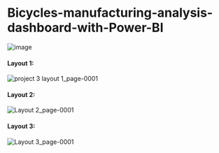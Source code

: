 # Bicycles-manufacturing-analysis-dashboard-with-Power-BI


![image](https://github.com/user-attachments/assets/00c554f2-7953-4730-b578-e52cb702bdd0)

#### Layout 1: 
![project 3 layout 1_page-0001](https://github.com/user-attachments/assets/c0a028bf-0fe2-4c02-a60c-1c82c9fbb6a7)

#### Layout 2:
![Layout 2_page-0001](https://github.com/user-attachments/assets/d6393931-c01e-483f-9f2c-a6d191a4a273)

#### Layout 3:
![Layout 3_page-0001](https://github.com/user-attachments/assets/93aeae3b-c3ca-4b54-b087-7cb4b60e5fc4)
